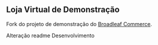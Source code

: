 ## Loja Virtual de Demonstração

Fork do projeto de demonstração do [Broadleaf Commerce](http://www.broadleafcommerce.org).

Alteração readme
Desenvolvimento
